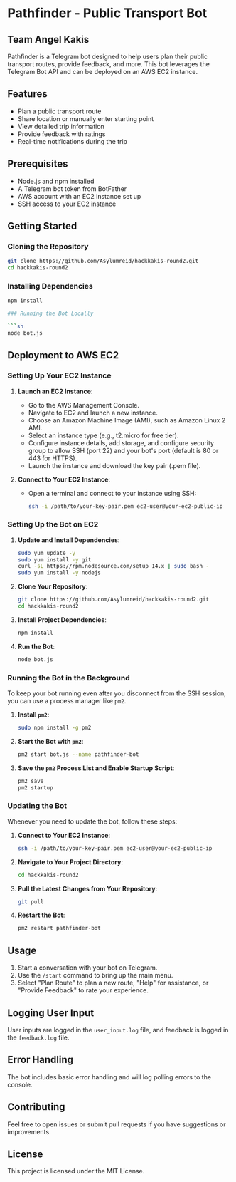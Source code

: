 # Pathfinder - Public Transport Bot
## Team Angel Kakis

Pathfinder is a Telegram bot designed to help users plan their public transport routes, provide feedback, and more. This bot leverages the Telegram Bot API and can be deployed on an AWS EC2 instance.

## Features

- Plan a public transport route
- Share location or manually enter starting point
- View detailed trip information
- Provide feedback with ratings
- Real-time notifications during the trip

## Prerequisites

- Node.js and npm installed
- A Telegram bot token from BotFather
- AWS account with an EC2 instance set up
- SSH access to your EC2 instance

## Getting Started

### Cloning the Repository

```sh
git clone https://github.com/Asylumreid/hackkakis-round2.git
cd hackkakis-round2
```

### Installing Dependencies

```sh
npm install

### Running the Bot Locally

```sh
node bot.js
```

## Deployment to AWS EC2

### Setting Up Your EC2 Instance

1. **Launch an EC2 Instance**:
   - Go to the AWS Management Console.
   - Navigate to EC2 and launch a new instance.
   - Choose an Amazon Machine Image (AMI), such as Amazon Linux 2 AMI.
   - Select an instance type (e.g., t2.micro for free tier).
   - Configure instance details, add storage, and configure security group to allow SSH (port 22) and your bot's port (default is 80 or 443 for HTTPS).
   - Launch the instance and download the key pair (.pem file).

2. **Connect to Your EC2 Instance**:
   - Open a terminal and connect to your instance using SSH:
     ```sh
     ssh -i /path/to/your-key-pair.pem ec2-user@your-ec2-public-ip
     ```

### Setting Up the Bot on EC2

1. **Update and Install Dependencies**:
   ```sh
   sudo yum update -y
   sudo yum install -y git
   curl -sL https://rpm.nodesource.com/setup_14.x | sudo bash -
   sudo yum install -y nodejs
   ```

2. **Clone Your Repository**:
   ```sh
   git clone https://github.com/Asylumreid/hackkakis-round2.git
   cd hackkakis-round2
   ```

3. **Install Project Dependencies**:
   ```sh
   npm install
   ```

4. **Run the Bot**:
   ```sh
   node bot.js
   ```

### Running the Bot in the Background

To keep your bot running even after you disconnect from the SSH session, you can use a process manager like `pm2`.

1. **Install `pm2`**:
   ```sh
   sudo npm install -g pm2
   ```

2. **Start the Bot with `pm2`**:
   ```sh
   pm2 start bot.js --name pathfinder-bot
   ```

3. **Save the `pm2` Process List and Enable Startup Script**:
   ```sh
   pm2 save
   pm2 startup
   ```

### Updating the Bot

Whenever you need to update the bot, follow these steps:

1. **Connect to Your EC2 Instance**:
   ```sh
   ssh -i /path/to/your-key-pair.pem ec2-user@your-ec2-public-ip
   ```

2. **Navigate to Your Project Directory**:
   ```sh
   cd hackkakis-round2
   ```

3. **Pull the Latest Changes from Your Repository**:
   ```sh
   git pull
   ```

4. **Restart the Bot**:
   ```sh
   pm2 restart pathfinder-bot
   ```

## Usage

1. Start a conversation with your bot on Telegram.
2. Use the `/start` command to bring up the main menu.
3. Select "Plan Route" to plan a new route, "Help" for assistance, or "Provide Feedback" to rate your experience.

## Logging User Input

User inputs are logged in the `user_input.log` file, and feedback is logged in the `feedback.log` file.

## Error Handling

The bot includes basic error handling and will log polling errors to the console.

## Contributing

Feel free to open issues or submit pull requests if you have suggestions or improvements.

## License

This project is licensed under the MIT License.
